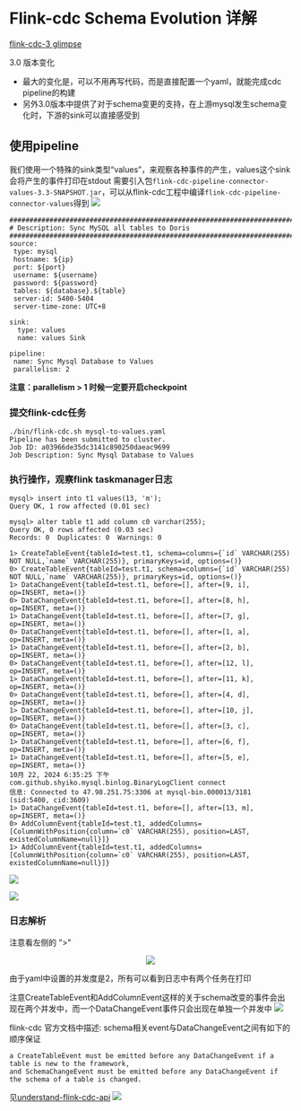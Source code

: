 # Flink-cdc Schema Evolution 详解

[flink-cdc-3 glimpse](https://medium.com/@ipolyzos_/a-glimpse-into-flink-cdc-3-0-a985fb5895a5)

3.0 版本变化

* 最大的变化是，可以不用再写代码，而是直接配置一个yaml，就能完成cdc pipeline的构建
* 另外3.0版本中提供了对于schema变更的支持，在上游mysql发生schema变化时，下游的sink可以直接感受到

## 使用pipeline
我们使用一个特殊的sink类型“values”，来观察各种事件的产生，values这个sink会将产生的事件打印在stdout
需要引入包`flink-cdc-pipeline-connector-values-3.3-SNAPSHOT.jar`，可以从flink-cdc工程中编译`flink-cdc-pipeline-connector-values`得到
![](img/image4.png)
```
################################################################################
# Description: Sync MySQL all tables to Doris
################################################################################
source:
 type: mysql
 hostname: ${ip}
 port: ${port}
 username: ${username}
 password: ${password}
 tables: ${database}.${table}
 server-id: 5400-5404
 server-time-zone: UTC+8

sink:
  type: values
  name: values Sink

pipeline:
 name: Sync Mysql Database to Values
 parallelism: 2
```
**注意：parallelism > 1 时候一定要开启checkpoint**
### 提交flink-cdc任务
```
./bin/flink-cdc.sh mysql-to-values.yaml
Pipeline has been submitted to cluster.
Job ID: a03966de35dc3141c890250daeac9699
Job Description: Sync Mysql Database to Values
```
### 执行操作，观察flink taskmanager日志
```
mysql> insert into t1 values(13, 'm');
Query OK, 1 row affected (0.01 sec)

mysql> alter table t1 add column c0 varchar(255);
Query OK, 0 rows affected (0.03 sec)
Records: 0  Duplicates: 0  Warnings: 0
```

```
1> CreateTableEvent{tableId=test.t1, schema=columns={`id` VARCHAR(255) NOT NULL,`name` VARCHAR(255)}, primaryKeys=id, options=()}
0> CreateTableEvent{tableId=test.t1, schema=columns={`id` VARCHAR(255) NOT NULL,`name` VARCHAR(255)}, primaryKeys=id, options=()}
1> DataChangeEvent{tableId=test.t1, before=[], after=[9, i], op=INSERT, meta=()}
0> DataChangeEvent{tableId=test.t1, before=[], after=[8, h], op=INSERT, meta=()}
1> DataChangeEvent{tableId=test.t1, before=[], after=[7, g], op=INSERT, meta=()}
0> DataChangeEvent{tableId=test.t1, before=[], after=[1, a], op=INSERT, meta=()}
1> DataChangeEvent{tableId=test.t1, before=[], after=[2, b], op=INSERT, meta=()}
0> DataChangeEvent{tableId=test.t1, before=[], after=[12, l], op=INSERT, meta=()}
1> DataChangeEvent{tableId=test.t1, before=[], after=[11, k], op=INSERT, meta=()}
0> DataChangeEvent{tableId=test.t1, before=[], after=[4, d], op=INSERT, meta=()}
1> DataChangeEvent{tableId=test.t1, before=[], after=[10, j], op=INSERT, meta=()}
0> DataChangeEvent{tableId=test.t1, before=[], after=[3, c], op=INSERT, meta=()}
1> DataChangeEvent{tableId=test.t1, before=[], after=[6, f], op=INSERT, meta=()}
1> DataChangeEvent{tableId=test.t1, before=[], after=[5, e], op=INSERT, meta=()}
10月 22, 2024 6:35:25 下午 com.github.shyiko.mysql.binlog.BinaryLogClient connect
信息: Connected to 47.98.251.75:3306 at mysql-bin.000013/3181 (sid:5400, cid:3609)
1> DataChangeEvent{tableId=test.t1, before=[], after=[13, m], op=INSERT, meta=()}
0> AddColumnEvent{tableId=test.t1, addedColumns=[ColumnWithPosition{column=`c0` VARCHAR(255), position=LAST, existedColumnName=null}]}
1> AddColumnEvent{tableId=test.t1, addedColumns=[ColumnWithPosition{column=`c0` VARCHAR(255), position=LAST, existedColumnName=null}]}
```

![](img/image.png)

![](img/1.webp)

### 日志解析
注意看左侧的 ">"

<div align=center>
	<img src="img/image1.png"/>
</div>

由于yaml中设置的并发度是2，所有可以看到日志中有两个任务在打印

注意CreateTableEvent和AddColumnEvent这样的关于schema改变的事件会出现在两个并发中，而一个DataChangeEvent事件只会出现在单独一个并发中
![](img/image2.png)

flink-cdc 官方文档中描述: schema相关event与DataChangeEvent之间有如下的顺序保证
```
a CreateTableEvent must be emitted before any DataChangeEvent if a table is new to the framework, 
and SchemaChangeEvent must be emitted before any DataChangeEvent if the schema of a table is changed. 
```
见[understand-flink-cdc-api](https://nightlies.apache.org/flink/flink-cdc-docs-release-3.2/docs/developer-guide/understand-flink-cdc-api/)
![](img/image3.png)